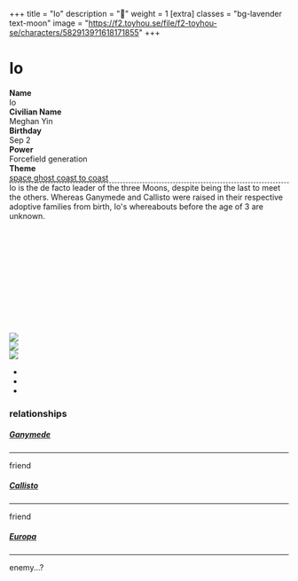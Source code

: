 +++
title = "Io"
description = "🍳"
weight = 1
[extra]
classes = "bg-lavender text-moon"
image = "https://f2.toyhou.se/file/f2-toyhou-se/characters/5829139?1618171855"
+++
<div class="card border-0 mx-auto p-3">
  <div class="row no-gutters">
    <div class="col-lg-8 col-md-7 p-1">
      <h1>Io</h1>
      <div class="row no-gutters px-5">
	<div class="col-4 p-1"><strong>Name</strong></div>
	<div class="col-8 p-1 text-right">Io</div>
	<div class="col-4 p-1"><strong>Civilian Name</strong></div>
	<div class="col-8 p-1 text-right">Meghan Yin</div>
	<div class="col-4 p-1"><strong>Birthday</strong></div>
	<div class="col-8 p-1 text-right">Sep 2</div>
	<div class="col-4 p-1"><strong>Power</strong></div>
	<div class="col-8 p-1 text-right">Forcefield generation</div>
	<div class="col-4 p-1"><strong>Theme</strong></div>
	<div class="col-8 p-1 text-right"><a href="https://www.youtube.com/watch?v=y-xn4l9tFrM">space ghost coast to coast</a></div>
      </div>
      <div class="w-100 m-3" style="border-bottom: 1px dashed;"></div>
      <div class="overflow-auto p-3" style="height: 270px;">
	Io is the de facto leader of the three Moons, despite being the last to meet the others. Whereas Ganymede and Callisto were raised in their respective adoptive families from birth, Io's whereabouts before the age of 3 are unknown. 
      </div>
    </div>
    <div class="col-lg-4 col-md-5 p-1">
      <div class="tab-content">
	<div class="tab-pane active" id="civilian">
	  <img class="w-100" src="https://f2.toyhou.se/file/f2-toyhou-se/images/33093175_HRhN82EVu7ycm8g.png">
	</div>
	<div class="tab-pane" id="magic">
	  <img class="w-100" src="https://f2.toyhou.se/file/f2-toyhou-se/images/33093189_61RezcGqPGKeQPh.png">
	</div>
	<div class="tab-pane" id="ultra">
	  <img class="w-100" src="https://f2.toyhou.se/file/f2-toyhou-se/images/33093211_AwMnYcxZlF3ZQxY.png">
	</div>
      </div>
      <ul class="nav d-flex flex-row flex-nowrap">
        <li class="nav-item w-100 mx-1"><a class="nav-link btn btn-sm w-100" href="#civilian" data-bs-toggle="tab"><i class="fas fa-ribbon"></i></a></li>
        <li class="nav-item w-100 mx-1"><a class="nav-link btn btn-sm w-100" href="#magic" data-bs-toggle="tab"><i class="fas fa-crown"></i></a></li>
        <li class="nav-item w-100 mx-1"><a class="nav-link btn btn-sm w-100" href="#ultra" data-bs-toggle="tab"><i class="fas fa-moon"></i></a></li>
      </ul>
    </div>
  </div>
</div>

<div class="card border-0 p-3 my-2 mx-auto">
  <h3>relationships</h3>
</div>

<div class="row no-gutters mx-auto">
  <div class="col-lg-2 col-md-3 col-6 p-1">
    <div class="chara-card card p-1 border-0">
      <div class="card border-0" style="background: url(https://f2.toyhou.se/file/f2-toyhou-se/characters/5829147?1618171837); background-size: cover;">
        <a class="card text-center bg-lavender text-moon w-100 border-0" href="/characters/jupiters%20moons/ganymede" style="padding-top: 100%;">
        </a>
      </div>
    </div>
    <div class="card p-2 m-1 text-center border-0" style="border-radius: 20px;">
      <h5 class="text-uppercase"><a href="/characters/jupiters%20moons/ganymede">Ganymede</a></h5>
      <hr class="my-0 mx-2">
      <span class="font-italic">friend</span>
    </div>
  </div>

  <div class="col-lg-2 col-md-3 col-6 p-1">
    <div class="chara-card card p-1 border-0">
      <div class="card border-0" style="background: url(https://f2.toyhou.se/file/f2-toyhou-se/characters/5829144?1618171864); background-size: cover;">
        <a class="card text-center bg-lavender text-moon w-100 border-0" href="/characters/jupiters%20moons/callisto" style="padding-top: 100%;">
        </a>
      </div>
    </div>
    <div class="card p-2 m-1 text-center border-0" style="border-radius: 20px;">
      <h5 class="text-uppercase"><a href="/characters/jupiters%20moons/callisto">Callisto</a></h5>
      <hr class="my-0 mx-2">
      <span class="font-italic">friend</span>
    </div>
  </div>

  <div class="col-lg-2 col-md-3 col-6 p-1">
    <div class="chara-card card p-1 border-0">
      <div class="card border-0" style="background: url(https://f2.toyhou.se/file/f2-toyhou-se/characters/10671672?1618172146); background-size: cover;">
        <a class="card text-center bg-lavender text-moon w-100 border-0" href="/characters/jupiters%20moons/europa" style="padding-top: 100%;">
        </a>
      </div>
    </div>
    <div class="card p-2 m-1 text-center border-0" style="border-radius: 20px;">
      <h5 class="text-uppercase"><a href="/characters/jupiters%20moons/europa">Europa</a></h5>
      <hr class="my-0 mx-2">
      <span class="font-italic">enemy...?</span>
    </div>
  </div>
</div>

